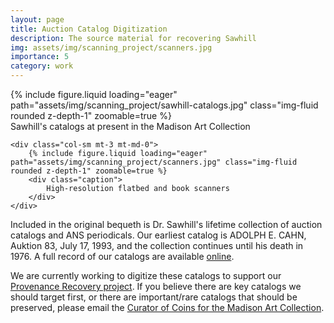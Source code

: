 ```yaml
---
layout: page
title: Auction Catalog Digitization
description: The source material for recovering Sawhill
img: assets/img/scanning_project/scanners.jpg
importance: 5
category: work
---
```

<div class="row mt-3">
    <div class="col-sm mt-3 mt-md-0">
        {% include figure.liquid loading="eager" path="assets/img/scanning_project/sawhill-catalogs.jpg" class="img-fluid rounded z-depth-1"  zoomable=true %}
        <div class="caption">
            Sawhill's catalogs at present in the Madison Art Collection
        </div>
    </div>
    
    <div class="col-sm mt-3 mt-md-0">
        {% include figure.liquid loading="eager" path="assets/img/scanning_project/scanners.jpg" class="img-fluid rounded z-depth-1" zoomable=true %}
        <div class="caption">
            High-resolution flatbed and book scanners
        </div>
    </div>
</div>

Included in the original bequeth is Dr. Sawhill's lifetime collection of auction catalogs and ANS periodicals. Our earliest catalog is ADOLPH E. CAHN, Auktion 83,  July 17, 1993, and the collection continues until his death in 1976. A full record of our catalogs are available [online](assets/pdfs/sawhill-catalogs.pdf).

We are currently working to digitize these catalogs to support our [Provenance Recovery project](/projects/provenance_recovery/). If you believe there are key catalogs we should target first, or there are important/rare catalogs that should be preserved, please email the [Curator of Coins for the Madison Art Collection](https://www.jmu.edu/madisonart/people/forsyth-jason.shtml).